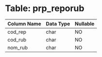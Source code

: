 # Table: prp_reporub

| Column Name | Data Type | Nullable |
|-------------|-----------|----------|
| cod_rep | char | NO |
| cod_rub | char | NO |
| nom_rub | char | NO |
